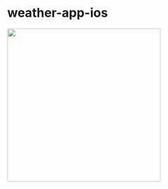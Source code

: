 # weather-app-ios
<img src="https://user-images.githubusercontent.com/18509484/196024121-7e7df487-1c77-4104-a8b8-33ae7258f60e.png" width="350">
